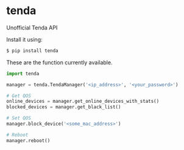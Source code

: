 # tenda
Unofficial Tenda API

Install it using:
```s
$ pip install tenda
```

These are the function currently available.

```python
import tenda

manager = tenda.TendaManager('<ip_address>', '<your_password>')

# Get QOS
online_devices = manager.get_online_devices_with_stats()
blocked_devices = manager.get_black_list()

# Set QOS
manager.block_device('<some_mac_address>')

# Reboot 
manager.reboot()
```
